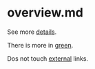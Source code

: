 # overview.md

See more [details](https://github.com/ing-bank/lion/blob/1234/docs/red/details.md).

There is more in [green](https://github.com/ing-bank/lion/blob/1234/docs/green/overview.md).

Dos not touch [external](https://google.com) links.

